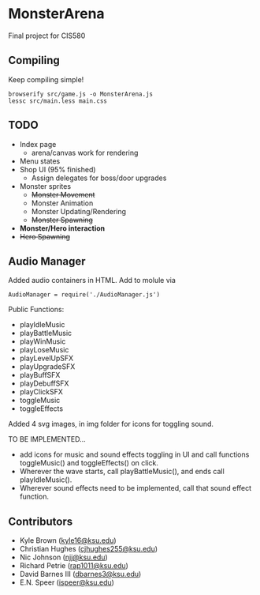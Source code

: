 # MonsterArena

Final project for CIS580

## Compiling

Keep compiling simple!

```browserify src/game.js -o MonsterArena.js```  
```lessc src/main.less main.css```

## TODO

* Index page  
    * arena/canvas work for rendering
* Menu states
* Shop UI (95% finished)
    * Assign delegates for boss/door upgrades
* Monster sprites
   * ~~Monster Movement~~
   * Monster Animation
   * Monster Updating/Rendering
   * ~~Monster Spawning~~
* **Monster/Hero interaction**
* ~~Hero Spawning~~

## Audio Manager
Added audio containers in HTML. Add to molule via

```AudioManager = require('./AudioManager.js')```

Public Functions:
* playIdleMusic
* playBattleMusic
* playWinMusic
* playLoseMusic
* playLevelUpSFX
* playUpgradeSFX
* playBuffSFX
* playDebuffSFX
* playClickSFX
* toggleMusic
* toggleEffects

Added 4 svg images, in img folder for icons for toggling sound.

TO BE IMPLEMENTED...
* add icons for music and sound effects toggling in UI and call functions toggleMusic() and toggleEffects() on click.
* Wherever the wave starts, call playBattleMusic(), and ends call playIdleMusic().
* Wherever sound effects need to be implemented, call that sound effect function.


## Contributors

* Kyle Brown (kyle16@ksu.edu)
* Christian Hughes (cjhughes255@ksu.edu)
* Nic Johnson (njj@ksu.edu)
* Richard Petrie (rap1011@ksu.edu)
* David Barnes III (dbarnes3@ksu.edu)
* E.N. Speer (ispeer@ksu.edu)
